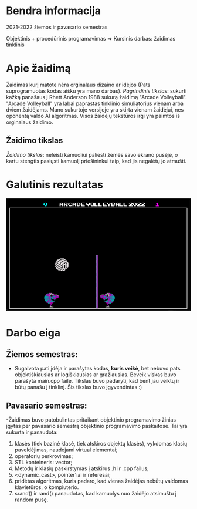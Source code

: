 # Bendra informacija
2021-2022 žiemos ir pavasario semestras

Objektinis + procedūrinis programavimas => Kursinis darbas: žaidimas tinklinis

# Apie žaidimą
Žaidimas kurį matote nėra orginalaus dizaino ar idėjos (Pats suprogramuotas kodas aišku yra mano darbas). 
*Pagrindinis tikslas*: sukurti kažką panašaus į Rhett Anderson 1988 sukurą žaidimą "Arcade Volleyball". 
"Arcade Volleyball" yra labai paprastas tinklinio simuliatorius vienam arba dviem žaidėjams. 
Mano sukurtoje versijoje yra skirta vienam žaidėjui, nes oponentą valdo AI algoritmas. Visos žaidėjų tekstūros irgi yra paimtos iš orginalaus žaidimo.

## Žaidimo tikslas
*Žaidimo tikslas*: neleisti kamuoliui paliesti žemės savo ekrano pusėje, o kartu stengtis pasiųsti kamuolį priešininkui taip, kad jis negalėtų jo atmušti.

# Galutinis rezultatas
![alt text][result]

[result]: https://github.com/UlaSv/Tinklinis/blob/master/Resources/Final_result.png "Resultatas"

# Darbo eiga
## Žiemos semestras: 
- Sugalvota pati įdėja ir parašytas kodas, __kuris veikė__, bet nebuvo pats objektiškiausias ar logiškiausias ar gražiausias. Beveik viskas buvo parašyta main.cpp faile.
Tikslas buvo padaryti, kad bent jau veiktų ir būtų panašu į tinklinį. Šis tikslas buvo įgyvendintas :)

## Pavasario semestras:
-Žaidimas buvo patobulintas pritaikant objektinio programavimo žinias įgytas per pavasario semestrą objektinio programavimo paskaitose. 
Tai yra sukurta ir panaudota:
1. klasės (tiek bazinė klasė, tiek atskiros objektų klasės), vykdomas klasių paveldėjimas, naudojami virtual elementai;
2. operatorių perkrovimas;
3. STL konteineris: vector;
4. Metodų ir klasių paskirstymas į atskirus .h ir .cpp failus;
5. <dynamic_cast>, pointer'iai ir referesai;
6. pridėtas algoritmas, kuris padaro, kad vienas žaidėjas nebūtų valdomas klavietūros, o kompiuterio.
7. srand() ir rand() panaudotas, kad kamuolys nuo žaidėjo atsimuštu į random pusę.

